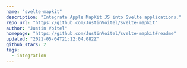 ```yaml
---
name: "svelte-mapkit"
description: "Integrate Apple MapKit JS into Svelte applications."
repo_url: "https://github.com/JustinVoitel/svelte-mapkit"
author: "Justin Voitel"
homepage: "https://github.com/JustinVoitel/svelte-mapkit#readme"
updated: "2021-05-04T21:12:04.082Z"
github_stars: 2
tags: 
  - integration
---
```

